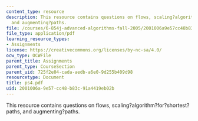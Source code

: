 ```yaml
---
content_type: resource
description: This resource contains questions on flows, scaling?algorithm?for?shortest?paths,
  and augmenting?paths.
file: /courses/6-854j-advanced-algorithms-fall-2005/2001006a9e57cc48b83c91a4419eb02b_ps4.pdf
file_type: application/pdf
learning_resource_types:
- Assignments
license: https://creativecommons.org/licenses/by-nc-sa/4.0/
ocw_type: OCWFile
parent_title: Assignments
parent_type: CourseSection
parent_uid: 725f2e04-cada-aedb-a6e0-9d255b409d98
resourcetype: Document
title: ps4.pdf
uid: 2001006a-9e57-cc48-b83c-91a4419eb02b
---
```

This resource contains questions on flows, scaling?algorithm?for?shortest?paths, and augmenting?paths.